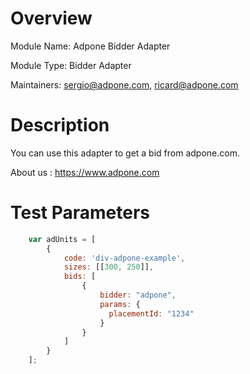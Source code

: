 # Overview

Module Name: Adpone Bidder Adapter

Module Type: Bidder Adapter

Maintainers: sergio@adpone.com, ricard@adpone.com

# Description

You can use this adapter to get a bid from adpone.com.

About us : https://www.adpone.com


# Test Parameters
```javascript
    var adUnits = [
        {
            code: 'div-adpone-example',
            sizes: [[300, 250]],
            bids: [
                {
                    bidder: "adpone",
                    params: {
                      placementId: "1234"
                    }
                }
            ]
        }
    ];
```
